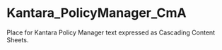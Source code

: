 # Kantara_PolicyManager_CmA
Place for Kantara Policy Manager text expressed as Cascading Content Sheets.
